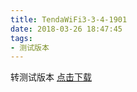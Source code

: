 ```yaml
---
title: TendaWiFi3-3-4-1901
date: 2018-03-26 18:47:45
tags:
- 测试版本 
---
```

 转测试版本
[点击下载](itms-services://?action=download-manifest&url=https://tendatechnology.github.io/packages/3.3.4.1901/manifest.plist)